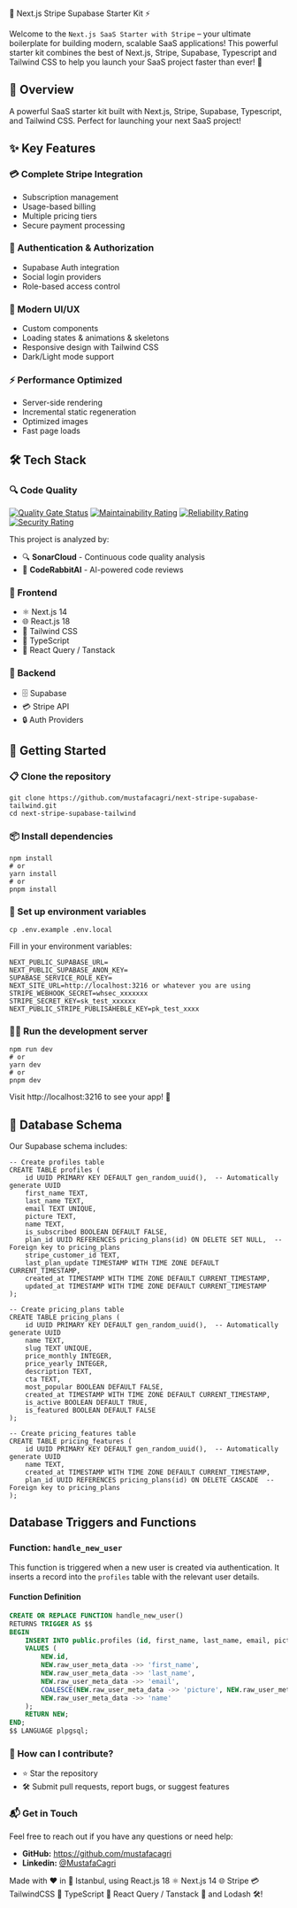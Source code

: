 🚀 Next.js Stripe Supabase Starter Kit ⚡

Welcome to the `Next.js SaaS Starter with Stripe` – your ultimate boilerplate for building modern, scalable SaaS applications! This powerful starter kit combines the best of Next.js, Stripe, Supabase, Typescript and Tailwind CSS to help you launch your SaaS project faster than ever! 🌟

## 🎯 Overview

A powerful SaaS starter kit built with Next.js, Stripe, Supabase, Typescript, and Tailwind CSS. Perfect for launching your next SaaS project!

## ✨ Key Features

### 💳 Complete Stripe Integration

- Subscription management
- Usage-based billing
- Multiple pricing tiers
- Secure payment processing

### 🔐 Authentication & Authorization

- Supabase Auth integration
- Social login providers
- Role-based access control

### 🎨 Modern UI/UX

- Custom components
- Loading states & animations & skeletons
- Responsive design with Tailwind CSS
- Dark/Light mode support

### ⚡ Performance Optimized

- Server-side rendering
- Incremental static regeneration
- Optimized images
- Fast page loads

## 🛠️ Tech Stack

### 🔍 Code Quality

[![Quality Gate Status](https://sonarcloud.io/api/project_badges/measure?project=mustafacagri_next-stripe-supabase-tailwind&metric=alert_status)](https://sonarcloud.io/summary/new_code?id=mustafacagri_next-stripe-supabase-tailwind)
[![Maintainability Rating](https://sonarcloud.io/api/project_badges/measure?project=mustafacagri_next-stripe-supabase-tailwind&metric=sqale_rating)](https://sonarcloud.io/summary/new_code?id=mustafacagri_next-stripe-supabase-tailwind)
[![Reliability Rating](https://sonarcloud.io/api/project_badges/measure?project=mustafacagri_next-stripe-supabase-tailwind&metric=reliability_rating)](https://sonarcloud.io/summary/new_code?id=mustafacagri_next-stripe-supabase-tailwind)
[![Security Rating](https://sonarcloud.io/api/project_badges/measure?project=mustafacagri_next-stripe-supabase-tailwind&metric=security_rating)](https://sonarcloud.io/summary/new_code?id=mustafacagri_next-stripe-supabase-tailwind)

This project is analyzed by:

- 🔍 **SonarCloud** - Continuous code quality analysis
- 🤖 **CodeRabbitAI** - AI-powered code reviews

### 🎨 Frontend

- ⚛️ Next.js 14
- 🌐 React.js 18
- 🎨 Tailwind CSS
- 📝 TypeScript
- 🔄 React Query / Tanstack

### 🔐 Backend

- 🗄️ Supabase
- 💳 Stripe API
- 🔒 Auth Providers

## 🚀 Getting Started

### 📋 Clone the repository

```
git clone https://github.com/mustafacagri/next-stripe-supabase-tailwind.git
cd next-stripe-supabase-tailwind
```

### 📦 Install dependencies

```
npm install
# or
yarn install
# or
pnpm install
```

### 🔑 Set up environment variables

```
cp .env.example .env.local
```

Fill in your environment variables:

```
NEXT_PUBLIC_SUPABASE_URL=
NEXT_PUBLIC_SUPABASE_ANON_KEY=
SUPABASE_SERVICE_ROLE_KEY=
NEXT_SITE_URL=http://localhost:3216 or whatever you are using
STRIPE_WEBHOOK_SECRET=whsec_xxxxxxx
STRIPE_SECRET_KEY=sk_test_xxxxxx
NEXT_PUBLIC_STRIPE_PUBLISAHEBLE_KEY=pk_test_xxxx
```

### 🏃‍♂️ Run the development server

```
npm run dev
# or
yarn dev
# or
pnpm dev
```

Visit http://localhost:3216 to see your app! 🎉

## 🔄 Database Schema

Our Supabase schema includes:

```
-- Create profiles table
CREATE TABLE profiles (
    id UUID PRIMARY KEY DEFAULT gen_random_uuid(),  -- Automatically generate UUID
    first_name TEXT,
    last_name TEXT,
    email TEXT UNIQUE,
    picture TEXT,
    name TEXT,
    is_subscribed BOOLEAN DEFAULT FALSE,
    plan_id UUID REFERENCES pricing_plans(id) ON DELETE SET NULL,  -- Foreign key to pricing_plans
    stripe_customer_id TEXT,
    last_plan_update TIMESTAMP WITH TIME ZONE DEFAULT CURRENT_TIMESTAMP,
    created_at TIMESTAMP WITH TIME ZONE DEFAULT CURRENT_TIMESTAMP,
    updated_at TIMESTAMP WITH TIME ZONE DEFAULT CURRENT_TIMESTAMP
);

-- Create pricing_plans table
CREATE TABLE pricing_plans (
    id UUID PRIMARY KEY DEFAULT gen_random_uuid(),  -- Automatically generate UUID
    name TEXT,
    slug TEXT UNIQUE,
    price_monthly INTEGER,
    price_yearly INTEGER,
    description TEXT,
    cta TEXT,
    most_popular BOOLEAN DEFAULT FALSE,
    created_at TIMESTAMP WITH TIME ZONE DEFAULT CURRENT_TIMESTAMP,
    is_active BOOLEAN DEFAULT TRUE,
    is_featured BOOLEAN DEFAULT FALSE
);

-- Create pricing_features table
CREATE TABLE pricing_features (
    id UUID PRIMARY KEY DEFAULT gen_random_uuid(),  -- Automatically generate UUID
    name TEXT,
    created_at TIMESTAMP WITH TIME ZONE DEFAULT CURRENT_TIMESTAMP,
    plan_id UUID REFERENCES pricing_plans(id) ON DELETE CASCADE  -- Foreign key to pricing_plans
);
```

## Database Triggers and Functions

### Function: `handle_new_user`

This function is triggered when a new user is created via authentication. It inserts a record into the `profiles` table with the relevant user details.

#### Function Definition

```sql
CREATE OR REPLACE FUNCTION handle_new_user()
RETURNS TRIGGER AS $$
BEGIN
    INSERT INTO public.profiles (id, first_name, last_name, email, picture, name)
    VALUES (
        NEW.id,
        NEW.raw_user_meta_data ->> 'first_name',
        NEW.raw_user_meta_data ->> 'last_name',
        NEW.raw_user_meta_data ->> 'email',
        COALESCE(NEW.raw_user_meta_data ->> 'picture', NEW.raw_user_meta_data ->> 'avatar_url'),
        NEW.raw_user_meta_data ->> 'name'
    );
    RETURN NEW;
END;
$$ LANGUAGE plpgsql;

```

### 👾 How can I contribute?

- ⭐ Star the repository
- 🛠️ Submit pull requests, report bugs, or suggest features

### 📬 Get in Touch

Feel free to reach out if you have any questions or need help:

- **GitHub:** https://github.com/mustafacagri
- **Linkedin:** [@MustafaCagri](https://www.linkedin.com/in/mustafacagri/)

Made with ❤️ in 📍 Istanbul, using React.js 18 ⚛️ Next.js 14 🌐 Stripe 💳 TailwindCSS 🎨 TypeScript 🔧 React Query / Tanstack 🔄 and Lodash 🛠️!
